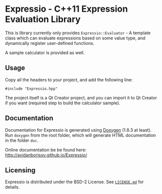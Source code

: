 Expressio - C++11 Expression Evaluation Library
===============================================

This is library currently only provides `Expressio::Evaluator` - A template class which can evaluate expressions based on some value type, and dynamically register user-defined functions.

A sample calculator is provided as well.

Usage
-----

Copy all the headers to your project, and add the following line:

    #include "Expressio.hpp"
    
The project itself is a Qt Creator project, and you can import it to Qt Creator if you want (required step to build the calculator sample).

Documentation
-------------

Documentation for Expressio is generated using [Doxygen](http://www.stack.nl/~dimitri/doxygen/index.html) (1.8.3 at least). Run `doxygen` from the root folder, which will generate HTML documentation in the folder `doc`.

Online documentation be be found here: http://avidanborisov.github.io/Expressio/

Licensing
---------

Expressio is distributed under the BSD-2 License. See [<code>LICENSE.md</code>](LICENSE.md) for details.
